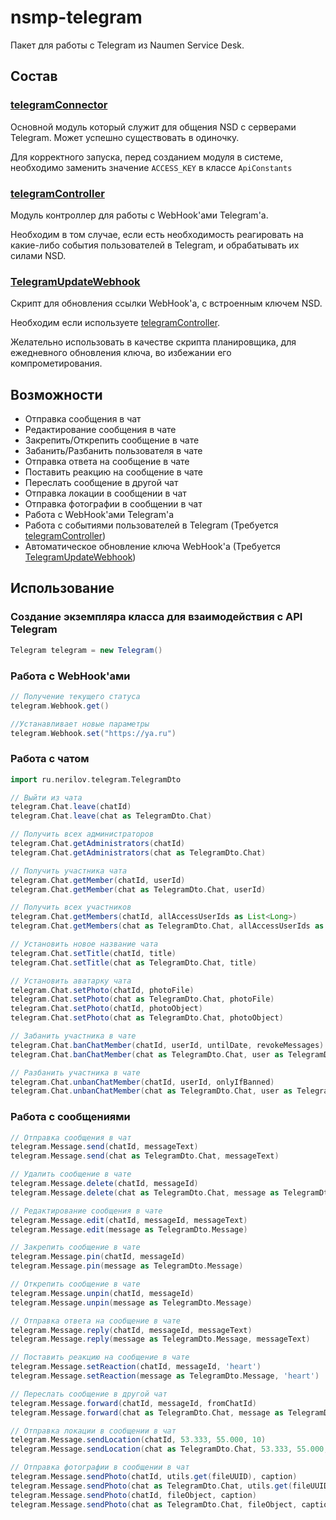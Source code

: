 # nsmp-telegram
Пакет для работы с Telegram из Naumen Service Desk.

## Состав
### [telegramConnector](src/main/groovy/ru/nerilov/telegram/telegramConnector.groovy)
Основной модуль который служит для общения NSD с серверами Telegram. Может успешно существовать в одиночку.

Для корректного запуска, перед созданием модуля в системе, необходимо заменить значение `ACCESS_KEY` в классе `ApiConstants`

### [telegramController](src/main/groovy/ru/nerilov/telegram/telegramController.groovy)
Модуль контроллер для работы с WebHook'ами Telegram'a.

Необходим в том случае, если есть необходимость реагировать на какие-либо события пользователей в Telegram, и обрабатывать их силами NSD.

### [TelegramUpdateWebhook](/src/main/groovy/TelegramUpdateWebhook.groovy)
Скрипт для обновления ссылки WebHook'a, с встроенным ключем NSD.

Необходим если используете [telegramController](src/main/groovy/ru/nerilov/telegram/telegramController.groovy).

Желательно использовать в качестве скрипта планировщика, для ежедневного обновления ключа, во избежании его компрометирования.

## Возможности
- Отправка сообщения в чат
- Редактирование сообщения в чате
- Закрепить/Открепить сообщение в чате
- Забанить/Разбанить пользователя в чате
- Отправка ответа на сообщение в чате
- Поставить реакцию на сообщение в чате
- Переслать сообщение в другой чат
- Отправка локации в сообщении в чат
- Отправка фотографии в сообщении в чат
- Работа с WebHook'ами Telegram'a
- Работа с событиями пользователей в Telegram (Требуется [telegramController](src/main/groovy/ru/nerilov/telegram/telegramController.groovy))
- Автоматическое обновление ключа WebHook'а (Требуется [TelegramUpdateWebhook](/src/main/groovy/TelegramUpdateWebhook.groovy))


## Использование

### Создание экземпляра класса для взаимодействия с API Telegram
```groovy
Telegram telegram = new Telegram()
```

###  Работа с WebHook'ами
```groovy
// Получение текущего статуса
telegram.Webhook.get()

//Устанавливает новые параметры
telegram.Webhook.set("https://ya.ru")
```

###  Работа с чатом

```groovy
import ru.nerilov.telegram.TelegramDto

// Выйти из чата
telegram.Chat.leave(chatId)
telegram.Chat.leave(chat as TelegramDto.Chat)

// Получить всех администраторов
telegram.Chat.getAdministrators(chatId)
telegram.Chat.getAdministrators(chat as TelegramDto.Chat)

// Получить участника чата
telegram.Chat.getMember(chatId, userId)
telegram.Chat.getMember(chat as TelegramDto.Chat, userId)

// Получить всех участников
telegram.Chat.getMembers(chatId, allAccessUserIds as List<Long>)
telegram.Chat.getMembers(chat as TelegramDto.Chat, allAccessUserIds as List<Long>)

// Установить новое название чата
telegram.Chat.setTitle(chatId, title)
telegram.Chat.setTitle(chat as TelegramDto.Chat, title)

// Установить аватарку чата
telegram.Chat.setPhoto(chatId, photoFile)
telegram.Chat.setPhoto(chat as TelegramDto.Chat, photoFile)
telegram.Chat.setPhoto(chatId, photoObject)
telegram.Chat.setPhoto(chat as TelegramDto.Chat, photoObject)

// Забанить участника в чате
telegram.Chat.banChatMember(chatId, userId, untilDate, revokeMessages)
telegram.Chat.banChatMember(chat as TelegramDto.Chat, user as TelegramDto.User, untilDate, revokeMessages)

// Разбанить участника в чате
telegram.Chat.unbanChatMember(chatId, userId, onlyIfBanned)
telegram.Chat.unbanChatMember(chat as TelegramDto.Chat, user as TelegramDto.User, onlyIfBanned)
```

###  Работа с сообщениями
```groovy
// Отправка сообщения в чат
telegram.Message.send(chatId, messageText)
telegram.Message.send(chat as TelegramDto.Chat, messageText)

// Удалить сообщение в чате
telegram.Message.delete(chatId, messageId)
telegram.Message.delete(chat as TelegramDto.Chat, message as TelegramDto.Message)

// Редактирование сообщения в чате
telegram.Message.edit(chatId, messageId, messageText)
telegram.Message.edit(message as TelegramDto.Message)

// Закрепить сообщение в чате
telegram.Message.pin(chatId, messageId)
telegram.Message.pin(message as TelegramDto.Message)

// Открепить сообщение в чате
telegram.Message.unpin(chatId, messageId)
telegram.Message.unpin(message as TelegramDto.Message)

// Отправка ответа на сообщение в чате
telegram.Message.reply(chatId, messageId, messageText)
telegram.Message.reply(message as TelegramDto.Message, messageText)

// Поставить реакцию на сообщение в чате
telegram.Message.setReaction(chatId, messageId, 'heart')
telegram.Message.setReaction(message as TelegramDto.Message, 'heart')

// Переслать сообщение в другой чат
telegram.Message.forward(chatId, messageId, fromChatId)
telegram.Message.forward(chat as TelegramDto.Chat, message as TelegramDto.Message)

// Отправка локации в сообщении в чат
telegram.Message.sendLocation(chatId, 53.333, 55.000, 10)
telegram.Message.sendLocation(chat as TelegramDto.Chat, 53.333, 55.000, 10)

// Отправка фотографии в сообщении в чат
telegram.Message.sendPhoto(chatId, utils.get(fileUUID), caption)
telegram.Message.sendPhoto(chat as TelegramDto.Chat, utils.get(fileUUID), caption)
telegram.Message.sendPhoto(chatId, fileObject, caption)
telegram.Message.sendPhoto(chat as TelegramDto.Chat, fileObject, caption)
```

